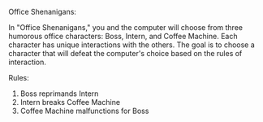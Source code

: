 Office Shenanigans:

In "Office Shenanigans," you and the computer will choose from three humorous office characters: Boss, Intern, and Coffee Machine. Each character has unique interactions with the others. The goal is to choose a character that will defeat the computer's choice based on the rules of interaction.

Rules:

  1) Boss reprimands Intern
  2) Intern breaks Coffee Machine
  3) Coffee Machine malfunctions for Boss

